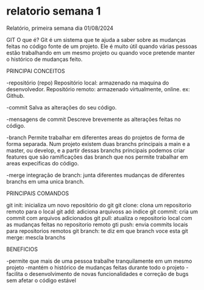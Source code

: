 # relatorio semana 1
Relatório, primeira semana dia 01/08/2024

GIT 
O que é?
Git é um sistema que te ajuda a saber sobre as mudanças feitas no código fonte de um projeto. Ele é muito útil quando várias pessoas estão trabalhando em um mesmo projeto ou quando voce pretende manter o histórico de mudanças feito.

PRINCIPAI CONCEITOS

-repositório (repo)
Repositório local: armazenado na maquina do desenvolvedor.
Repositório remoto: armazenado virtualmente, online. ex: Github.

-commit
Salva as alterações do seu código.

-mensagens de commit 
Descreve brevemente as alterações feitas no código.

-branch 
Permite trabalhar em diferentes areas do projetos de forma de forma separada.
Num projeto existem duas branchs principais a main e a master, ou develop, e a partir dessas branchs principais podemos criar features que são ramificações das branch que nos permite trabalhar em areas expecificas do código.

-merge
integração de branch: junta diferentes mudanças de diferentes branchs em uma unica branch.

PRINCIPAIS COMANDOS 

git init: inicializa um novo repositório do git 
git clone: clona um repositorio remoto para o local
git add: adiciona arquivoss ao indice 
git commit: cria um commit com arquivos adicionados 
git pull: atualiza o repositorio local com as mudanças feitas no repositorio remoto
gti push: envia commits locais para repositorios remotos
git branch: te diz em que branch voce esta 
git merge: mescla branchs

BENEFICIOS 

-permite que mais de uma pessoa trabalhe tranquilamente em um mesmo projeto 
-mantém o histórico de mudanças feitas durante todo o projeto 
-facilita o desenvolvimento de novas funcionalidades e correção de bugs sem afetar o código estável

